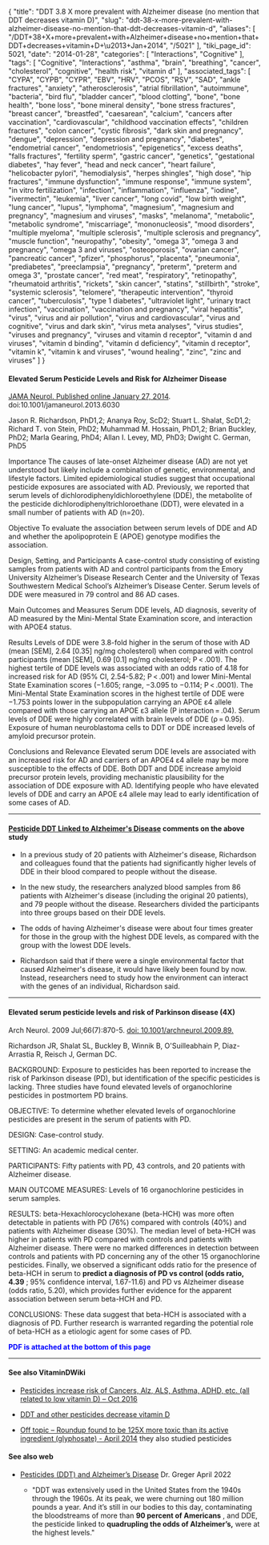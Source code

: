 {
    "title": "DDT 3.8 X more prevalent with Alzheimer disease (no mention that DDT decreases vitamin D)",
    "slug": "ddt-38-x-more-prevalent-with-alzheimer-disease-no-mention-that-ddt-decreases-vitamin-d",
    "aliases": [
        "/DDT+38+X+more+prevalent+with+Alzheimer+disease+no+mention+that+DDT+decreases+vitamin+D+\u2013+Jan+2014",
        "/5021"
    ],
    "tiki_page_id": 5021,
    "date": "2014-01-28",
    "categories": [
        "Interactions",
        "Cognitive"
    ],
    "tags": [
        "Cognitive",
        "Interactions",
        "asthma",
        "brain",
        "breathing",
        "cancer",
        "cholesterol",
        "cognitive",
        "health risk",
        "vitamin d"
    ],
    "associated_tags": [
        "CYPA",
        "CYPB",
        "CYPR",
        "EBV",
        "HRV",
        "PCOS",
        "RSV",
        "SAD",
        "ankle fractures",
        "anxiety",
        "atherosclerosis",
        "atrial fibrillation",
        "autoimmune",
        "bacteria",
        "bird flu",
        "bladder cancer",
        "blood clotting",
        "bone",
        "bone health",
        "bone loss",
        "bone mineral density",
        "bone stress fractures",
        "breast cancer",
        "breastfed",
        "caesarean",
        "calcium",
        "cancers after vaccination",
        "cardiovascular",
        "childhood vaccination effects",
        "children fractures",
        "colon cancer",
        "cystic fibrosis",
        "dark skin and pregnancy",
        "dengue",
        "depression",
        "depression and pregnancy",
        "diabetes",
        "endometrial cancer",
        "endometriosis",
        "epigenetics",
        "excess deaths",
        "falls fractures",
        "fertility sperm",
        "gastric cancer",
        "genetics",
        "gestational diabetes",
        "hay fever",
        "head and neck cancer",
        "heart failure",
        "helicobacter pylori",
        "hemodialysis",
        "herpes shingles",
        "high dose",
        "hip fractures",
        "immune dysfunction",
        "immune response",
        "immune system",
        "in vitro fertilization",
        "infection",
        "inflammation",
        "influenza",
        "iodine",
        "ivermectin",
        "leukemia",
        "liver cancer",
        "long covid",
        "low birth weight",
        "lung cancer",
        "lupus",
        "lymphoma",
        "magnesium",
        "magnesium and pregnancy",
        "magnesium and viruses",
        "masks",
        "melanoma",
        "metabolic",
        "metabolic syndrome",
        "miscarriage",
        "mononucleosis",
        "mood disorders",
        "multiple myeloma",
        "multiple sclerosis",
        "multiple sclerosis and pregnancy",
        "muscle function",
        "neuropathy",
        "obesity",
        "omega 3",
        "omega 3 and pregnancy",
        "omega 3 and viruses",
        "osteoporosis",
        "ovarian cancer",
        "pancreatic cancer",
        "pfizer",
        "phosphorus",
        "placenta",
        "pneumonia",
        "prediabetes",
        "preeclampsia",
        "pregnancy",
        "preterm",
        "preterm and omega 3",
        "prostate cancer",
        "red meat",
        "respiratory",
        "retinopathy",
        "rheumatoid arthritis",
        "rickets",
        "skin cancer",
        "statins",
        "stillbirth",
        "stroke",
        "systemic sclerosis",
        "telomere",
        "therapeutic intervention",
        "thyroid cancer",
        "tuberculosis",
        "type 1 diabetes",
        "ultraviolet light",
        "urinary tract infection",
        "vaccination",
        "vaccination and pregnancy",
        "viral hepatitis",
        "virus",
        "virus and air pollution",
        "virus and cardiovascular",
        "virus and cognitive",
        "virus and dark skin",
        "virus meta analyses",
        "virus studies",
        "viruses and pregnancy",
        "viruses and vitamin d receptor",
        "vitamin d and viruses",
        "vitamin d binding",
        "vitamin d deficiency",
        "vitamin d receptor",
        "vitamin k",
        "vitamin k and viruses",
        "wound healing",
        "zinc",
        "zinc and viruses"
    ]
}


#### Elevated Serum Pesticide Levels and Risk for Alzheimer Disease

[JAMA Neurol. Published online January 27, 2014](http://archneur.jamanetwork.com/article.aspx?articleid=1816015%20). doi:10.1001/jamaneurol.2013.6030 

Jason R. Richardson, PhD1,2; Ananya Roy, ScD2; Stuart L. Shalat, ScD1,2; Richard T. von Stein, PhD2; Muhammad M. Hossain, PhD1,2; Brian Buckley, PhD2; Marla Gearing, PhD4; Allan I. Levey, MD, PhD3; Dwight C. German, PhD5

Importance  The causes of late-onset Alzheimer disease (AD) are not yet understood but likely include a combination of genetic, environmental, and lifestyle factors. Limited epidemiological studies suggest that occupational pesticide exposures are associated with AD. Previously, we reported that serum levels of dichlorodiphenyldichloroethylene (DDE), the metabolite of the pesticide dichlorodiphenyltrichloroethane (DDT), were elevated in a small number of patients with AD (n=20).

Objective  To evaluate the association between serum levels of DDE and AD and whether the apolipoprotein E (APOE) genotype modifies the association.

Design, Setting, and Participants  A case-control study consisting of existing samples from patients with AD and control participants from the Emory University Alzheimer’s Disease Research Center and the University of Texas Southwestern Medical School’s Alzheimer’s Disease Center. Serum levels of DDE were measured in 79 control and 86 AD cases.

Main Outcomes and Measures  Serum DDE levels, AD diagnosis, severity of AD measured by the Mini-Mental State Examination score, and interaction with APOE4 status.

Results  Levels of DDE were 3.8-fold higher in the serum of those with AD (mean <span>[SEM]</span>, 2.64 <span>[0.35]</span> ng/mg cholesterol) when compared with control participants (mean <span>[SEM]</span>, 0.69 <span>[0.1]</span> ng/mg cholesterol; P < .001). The highest tertile of DDE levels was associated with an odds ratio of 4.18 for increased risk for AD (95% CI, 2.54-5.82; P < .001) and lower Mini-Mental State Examination scores (−1.605; range, −3.095 to −0.114; P < .0001). The Mini-Mental State Examination scores in the highest tertile of DDE were −1.753 points lower in the subpopulation carrying an APOE ε4 allele compared with those carrying an APOE ε3 allele (P interaction = .04). Serum levels of DDE were highly correlated with brain levels of DDE (ρ = 0.95). Exposure of human neuroblastoma cells to DDT or DDE increased levels of amyloid precursor protein.

Conclusions and Relevance  Elevated serum DDE levels are associated with an increased risk for AD and carriers of an APOE4 ε4 allele may be more susceptible to the effects of DDE. Both DDT and DDE increase amyloid precursor protein levels, providing mechanistic plausibility for the association of DDE exposure with AD. Identifying people who have elevated levels of DDE and carry an APOE ε4 allele may lead to early identification of some cases of AD.

---

#### [Pesticide DDT Linked to Alzheimer's Disease](http://www.livescience.com/42874-alzheimers-disease-ddt.html)  comments on the above study

* In a previous study of 20 patients with Alzheimer's disease, Richardson and colleagues found that the patients had significantly higher levels of DDE in their blood compared to people without the disease.

* In the new study, the researchers analyzed blood samples from 86 patients with Alzheimer's disease (including the original 20 patients), and 79 people without the disease. Researchers divided the participants into three groups based on their DDE levels.

* The odds of having Alzheimer's disease were about four times greater for those in the group with the highest DDE levels, as compared with the group with the lowest DDE levels.

* Richardson said that if there were a single environmental factor that caused Alzheimer's disease, it would have likely been found by now. Instead, researchers need to study how the environment can interact with the genes of an individual, Richardson said.

---

#### Elevated serum pesticide levels and risk of Parkinson disease (4X)

Arch Neurol. 2009 Jul;66(7):870-5. [doi: 10.1001/archneurol.2009.89.](https://doi.org/10.1001/archneurol.2009.89.)

Richardson JR, Shalat SL, Buckley B, Winnik B, O'Suilleabhain P, Diaz-Arrastia R, Reisch J, German DC.

BACKGROUND: Exposure to pesticides has been reported to increase the risk of Parkinson disease (PD), but identification of the specific pesticides is lacking. Three studies have found elevated levels of organochlorine pesticides in postmortem PD brains.

OBJECTIVE: To determine whether elevated levels of organochlorine pesticides are present in the serum of patients with PD.

DESIGN: Case-control study.

SETTING: An academic medical center.

PARTICIPANTS: Fifty patients with PD, 43 controls, and 20 patients with Alzheimer disease.

MAIN OUTCOME MEASURES: Levels of 16 organochlorine pesticides in serum samples.

RESULTS: beta-Hexachlorocyclohexane (beta-HCH) was more often detectable in patients with PD (76%) compared with controls (40%) and patients with Alzheimer disease (30%). The median level of beta-HCH was higher in patients with PD compared with controls and patients with Alzheimer disease. There were no marked differences in detection between controls and patients with PD concerning any of the other 15 organochlorine pesticides. Finally, we observed a significant odds ratio for the presence of beta-HCH in serum to  **predict a diagnosis of PD vs control (odds ratio, 4.39** ; 95% confidence interval, 1.67-11.6) and PD vs Alzheimer disease (odds ratio, 5.20), which provides further evidence for the apparent association between serum beta-HCH and PD.

CONCLUSIONS: These data suggest that beta-HCH is associated with a diagnosis of PD. Further research is warranted regarding the potential role of beta-HCH as a etiologic agent for some cases of PD.

 **<span style="color:#00F;">PDF is attached at the bottom of this page</span>** 

---

#### See also VitaminDWiki

* [Pesticides increase risk of Cancers, Alz, ALS, Asthma, ADHD, etc. (all related to low vitamin D) – Oct 2016](/tags/pesticides-increase-risk-of-cancers-alz-als-asthma-adhd-etc-all-related-to-low-vitamin-d-oct-2016.html)

* [DDT and other pesticides decrease vitamin D](/tags/ddt-and-other-pesticides-decrease-vitamin-d.html)

* [Off topic – Roundup found to be 125X more toxic than its active ingredient (glyphosate) - April 2014](/posts/off-topic-roundup-found-to-be-125x-more-toxic-than-its-active-ingredient-glyphosate) they also studied pesticides

#### See also web

* [Pesticides (DDT) and Alzheimer’s Disease](https://nutritionfacts.org/video/pesticides-ddt-and-alzheimers-disease/?mc_cid=a38c2e552b&mc_eid=b95641625a) Dr. Greger April 2022

   * "DDT was extensively used in the United States from the 1940s through the 1960s. At its peak, we were churning out 180 million pounds a year. And it’s still in our bodies to this day, contaminating the bloodstreams of more than **90 percent of Americans** , and DDE, the pesticide linked to  **quadrupling the odds of Alzheimer’s,**  were at the highest levels."